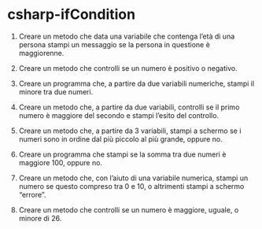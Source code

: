 # csharp-ifCondition

  1. Creare un metodo che data una variabile che contenga l’età di una persona stampi un messaggio se la persona in questione è maggiorenne.

  2. Creare un metodo che controlli se un numero è positivo o negativo.
     
  3. Creare un programma che, a partire da due variabili numeriche, stampi il minore tra due numeri.
     
  4. Creare un metodo che, a partire da due variabili, controlli se il primo numero è maggiore del secondo e stampi l’esito del controllo.
     
  5. Creare un metodo che, a partire da 3 variabili, stampi a schermo se i numeri sono in ordine dal più piccolo al più grande, oppure no.
     
  6. Creare un programma che stampi se la somma tra due numeri è maggiore 100, oppure no.
     
  7. Creare un metodo che, con l’aiuto di una variabile numerica, stampi un numero se questo compreso tra 0 e 10, o altrimenti stampi a schermo “errore”.
     
  8. Creare un metodo che controlli se un numero è maggiore, uguale, o minore di 26.
